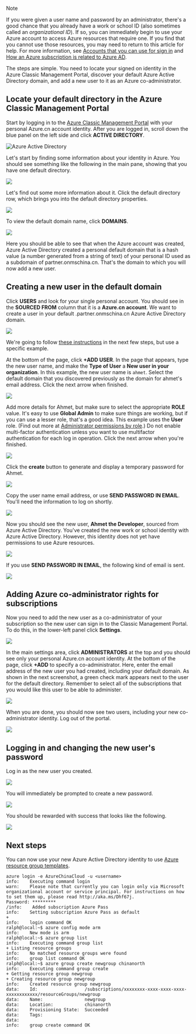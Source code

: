 <br>

> [!NOTE]
> If you were given a user name and password by an administrator, there's a good chance that you already have a work or school ID (also sometimes called an *organizational ID*). If so, you can immediately begin to use your Azure account to access Azure resources that require one. If you find that you cannot use those resources, you may need to return to this article for help. For more information, see [Accounts that you can use for sign in](https://msdn.microsoft.com/zh-cn/library/azure/dn629581.aspx#BKMK_SignInAccounts) and [How an Azure subscription is related to Azure AD](https://msdn.microsoft.com/zh-cn/library/azure/dn629581.aspx#BKMK_SubRelationToDir).
> 
> 

The steps are simple. You need to locate your signed on identity in the Azure Classic Management Portal, discover your default Azure Active Directory domain, and add a new user to it as an Azure co-administrator.

## Locate your default directory in the Azure Classic Management Portal
Start by logging in to the [Azure Classic Management Portal](https://manage.windowsazure.cn) with your personal Azure.cn account identity. After you are logged in, scroll down the blue panel on the left side and click **ACTIVE DIRECTORY**.

![Azure Active Directory](./media/virtual-machines-common-create-aad-work-id/azureactivedirectorywidget.png)

Let's start by finding some information about your identity in Azure. You should see something like the following in the main pane, showing that you have one default directory.

![](./media/virtual-machines-common-create-aad-work-id/defaultaadlisting.png)

Let's find out some more information about it. Click the default directory row, which brings you into the default directory properties.  

![](./media/virtual-machines-common-create-aad-work-id/defaultdirectorypage.png)

To view the default domain name, click **DOMAINS**.

![](./media/virtual-machines-common-create-aad-work-id/domainclicktoseeyourdefaultdomain.png)

Here you should be able to see that when the Azure account was created, Azure Active Directory created a personal default domain that is a hash value (a number generated from a string of text) of your personal ID used as a subdomain of partner.onmschina.cn. That's the domain to which you will now add a new user.

## Creating a new user in the default domain
Click **USERS** and look for your single personal account. You should see in the **SOURCED FROM** column that it is a **Azure.cn account**. We want to create a user in your default .partner.onmschina.cn Azure Active Directory domain.

![](./media/virtual-machines-common-create-aad-work-id/defaultdirectoryuserslisting.png)

We're going to follow [these instructions](https://technet.microsoft.com/zh-cn/library/hh967632.aspx#BKMK_1) in the next few steps, but use a specific example.

At the bottom of the page, click **+ADD USER**. In the page that appears, type the new user name, and make the **Type of User** a **New user in your organization**. In this example, the new user name is `ahmet`. Select the default domain that you discovered previously as the domain for ahmet's email address. Click the next arrow when finished.

![](./media/virtual-machines-common-create-aad-work-id/addingauserwithdirectorydropdown.png)

Add more details for Ahmet, but make sure to select the appropriate **ROLE** value. It's easy to use **Global Admin** to make sure things are working, but if you can use a lesser role, that's a good idea. This example uses the **User** role. (Find out more at [Administrator permissions by role](https://msdn.microsoft.com/zh-cn/library/azure/dn468213.aspx#BKMK_1).) Do not enable multi-factor authentication unless you want to use multifactor authentication for each log in operation. Click the next arrow when you're finished.

![](./media/virtual-machines-common-create-aad-work-id/userprofileuseradmin.png)

Click the **create** button to generate and display a temporary password for Ahmet.

![](./media/virtual-machines-common-create-aad-work-id/gettemporarypasswordforuser.png)

Copy the user name email address, or use **SEND PASSWORD IN EMAIL**. You'll need the information to log on shortly.

![](./media/virtual-machines-common-create-aad-work-id/receivedtemporarypassworddialog.png)

Now you should see the new user, **Ahmet the Developer**, sourced from Azure Active Directory. You've created the new work or school identity with Azure Active Directory. However, this identity does not yet have permissions to use Azure resources.

![](./media/virtual-machines-common-create-aad-work-id/defaultdirectoryusersaftercreate.png)

If you use **SEND PASSWORD IN EMAIL**, the following kind of email is sent.

![](./media/virtual-machines-common-create-aad-work-id/emailreceivedfromnewusercreation.png)

## Adding Azure co-administrator rights for subscriptions
Now you need to add the new user as a co-administrator of your subscription so the new user can sign in to the Classic Management Portal. To do this, in the lower-left panel click **Settings**.

![](./media/virtual-machines-common-create-aad-work-id/thesettingswidget.png)

In the main settings area, click **ADMINISTRATORS** at the top and you should see only your personal Azure.cn account identity. At the bottom of the page, click **+ADD** to specify a co-administrator. Here, enter the email address of the new user you had created, including your default domain. As shown in the next screenshot, a green check mark appears next to the user for the default directory. Remember to select all of the subscriptions that you would like this user to be able to administer.

![](./media/virtual-machines-common-create-aad-work-id/addingnewuserascoadmin.png)

When you are done, you should now see two users, including your new co-administrator identity. Log out of the portal.

![](./media/virtual-machines-common-create-aad-work-id/newuseraddedascoadministrator.png)

## Logging in and changing the new user's password
Log in as the new user you created.

![](./media/virtual-machines-common-create-aad-work-id/signinginwithnewuser.png)

You will immediately be prompted to create a new password.

![](./media/virtual-machines-common-create-aad-work-id/mustupdateyourpassword.png)

You should be rewarded with success that looks like the following.

![](./media/virtual-machines-common-create-aad-work-id/successtourdialog.png)

## Next steps
You can now use your new Azure Active Directory identity to use [Azure resource group templates](../articles/azure-resource-manager/xplat-cli-azure-resource-manager.md).

    azure login -e AzureChinaCloud -u <username>    
    info:    Executing command login
    warn:    Please note that currently you can login only via Microsoft organizational account or service principal. For instructions on how to set them up, please read http://aka.ms/Dhf67j.
    Password: *********
    /info:    Added subscription Azure Pass
    info:    Setting subscription Azure Pass as default
    +
    info:    login command OK
    ralph@local:~$ azure config mode arm
    info:    New mode is arm
    ralph@local:~$ azure group list
    info:    Executing command group list
    + Listing resource groups
    info:    No matched resource groups were found
    info:    group list command OK
    ralph@local:~$ azure group create newgroup chinanorth
    info:    Executing command group create
    + Getting resource group newgroup
    + Creating resource group newgroup
    info:    Created resource group newgroup
    data:    Id:                  /subscriptions/xxxxxxxx-xxxx-xxxx-xxxx-xxxxxxxxxxxx/resourceGroups/newgroup
    data:    Name:                newgroup
    data:    Location:            chinanorth
    data:    Provisioning State:  Succeeded
    data:    Tags:
    data:
    info:    group create command OK
